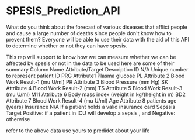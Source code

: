 # SPESIS_Prediction_API
What do you think about the forecast of various diseases that afflict people and cause a large number of deaths since people don't know how to prevent them? Everyone will be able to use their data with the aid of this API to determine whether or not they can have spesis.

This rep will support to know how we can measure whether we can be affected by spesis or not in the data 
to be used here are some of their summary 
Column Name	Attribute/Target	Description
ID	N/A	Unique number to represent patient ID
PRG	Attribute1	Plasma glucose
PL	Attribute 2	Blood Work Result-1 (mu U/ml)
PR	Attribute 3	Blood Pressure (mm Hg)
SK	Attribute 4	Blood Work Result-2 (mm)
TS	Attribute 5	Blood Work Result-3 (mu U/ml)
M11	Attribute 6	Body mass index (weight in kg/(height in m)
BD2	Attribute 7	Blood Work Result-4 (mu U/ml)
Age	Attribute 8	patients age (years)
Insurance	N/A	If a patient holds a valid insurance card
Sepssis	Target	Positive: if a patient in ICU will develop a sepsis , and Negative: otherwise

refer to the above data use yours to predidct about your life
